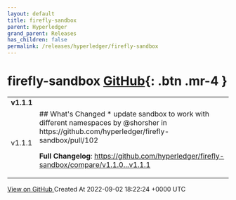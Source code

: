 ```yaml
---
layout: default
title: firefly-sandbox
parent: Hyperledger
grand_parent: Releases
has_children: false
permalink: /releases/hyperledger/firefly-sandbox
---
```


# firefly-sandbox <span class="fs-3 right-align">[GitHub](https://github.com/hyperledger/firefly-sandbox){: .btn .mr-4 }</span>


<div>
    <table>
        <tr>
            <td colspan="2">
                <b>
                    v1.1.1
                </b>
            </td>
        </tr>
        <tr>
            <td>
                <span class="chip">
                    v1.1.1
                </span>
            </td>
            <td>
                ## What's Changed
* update sandbox to work with different namespaces by @shorsher in https://github.com/hyperledger/firefly-sandbox/pull/102


**Full Changelog**: https://github.com/hyperledger/firefly-sandbox/compare/v1.1.0...v1.1.1
            </td>
        </tr>
    </table>
    <a href="https://github.com/hyperledger/firefly-sandbox/releases/tag/v1.1.1" class=".btn">
        View on GitHub
    </a>
    <span class="right-align">
        Created At 2022-09-02 18:22:24 +0000 UTC
    </span>
</div>

